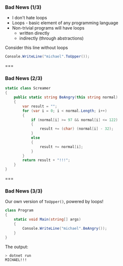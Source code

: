 ### Bad News (1/3)

- I don't hate loops
- Loops - basic element of any programming language
- Non-trivial programs will have loops
  * written directly
  * indirectly (through abstractions) 

Consider this line without loops

```cs
Console.WriteLine("michael".ToUpper());
```

===

### Bad News (2/3)

```cs
static class Screamer
{
    public static string BeAngry(this string normal)
    {
        var result = "";
        for (var i = 0; i < normal.Length; i++)
        {
            if (normal[i] >= 97 && normal[i] <= 122)
            {
                result += (char) (normal[i] - 32);
            }
            else
            {
                result += normal[i];
            }
        }
        return result + "!!!";
    }
}
```

===

### Bad News (3/3)

Our own version of `ToUpper()`, powered by loops!
```cs
class Program
{
    static void Main(string[] args)
    {
        Console.WriteLine("michael".BeAngry());
    }
}
```

The output:
```bash
> dotnet run
MICHAEL!!!
```
